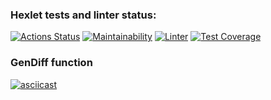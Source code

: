 ### Hexlet tests and linter status:
[![Actions Status](https://github.com/Tati92-L/frontend-project-lvl2/workflows/hexlet-check/badge.svg)](https://github.com/Tati92-L/frontend-project-lvl2/actions)
[![Maintainability](https://api.codeclimate.com/v1/badges/a99a88d28ad37a79dbf6/maintainability)](https://codeclimate.com/github/codeclimate/codeclimate/maintainability)
[![Linter](https://github.com/Tati92-L/frontend-project-lvl2/actions/workflows/nodejs.yml/badge.svg)](https://github.com/Tati92-L/frontend-project-lvl2/actions/workflows/nodejs.yml) 
[![Test Coverage](https://api.codeclimate.com/v1/badges/a99a88d28ad37a79dbf6/test_coverage)](https://codeclimate.com/github/codeclimate/codeclimate/test_coverage)
### GenDiff function
[![asciicast](https://asciinema.org/a/HrJdpD0EsIeS7DiRlJy2x5E2R.svg)](https://asciinema.org/a/HrJdpD0EsIeS7DiRlJy2x5E2R)

